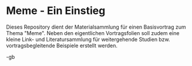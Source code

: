 # Meme - Ein Einstieg

Dieses Repository dient der Materialsammlung für einen Basisvortrag zum Thema "Meme". Neben den eigentlichen Vortragsfolien soll zudem eine kleine Link- und Literatursammlung für weitergehende Studien bzw. vortragsbegleitende Beispiele erstellt werden.

-gb